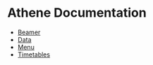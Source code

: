 # Athene Documentation

- [Beamer](/athene/docs/beamer "Docs for the beamer control")
- [Data](/athene/docs/data "Docs for the data")
- [Menu](/athene/docs/menu "Docs for the menu")
- [Timetables](/athene/docs/timetable "Docs for the timetables")
